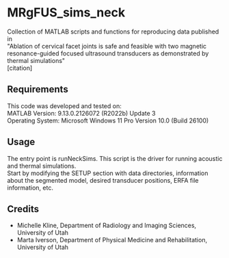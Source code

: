 # MRgFUS_sims_neck

Collection of MATLAB scripts and functions for reproducing data published in   
"Ablation of cervical facet joints is safe and feasible with two magnetic resonance-guided focused ultrasound transducers as demonstrated by thermal simulations"  
[citation]


## Requirements
This code was developed and tested on:   
MATLAB Version: 9.13.0.2126072 (R2022b) Update 3  
Operating System: Microsoft Windows 11 Pro Version 10.0 (Build 26100)


## Usage 
The entry point is runNeckSims. This script is the driver for running acoustic and thermal simulations.  
Start by modifying the SETUP section with data directories, information about the segmented model, 
desired transducer positions, ERFA file information, etc.  



## Credits
 - Michelle Kline, Department of Radiology and Imaging Sciences, University of Utah
 - Marta Iverson, Department of Physical Medicine and Rehabilitation, University of Utah
